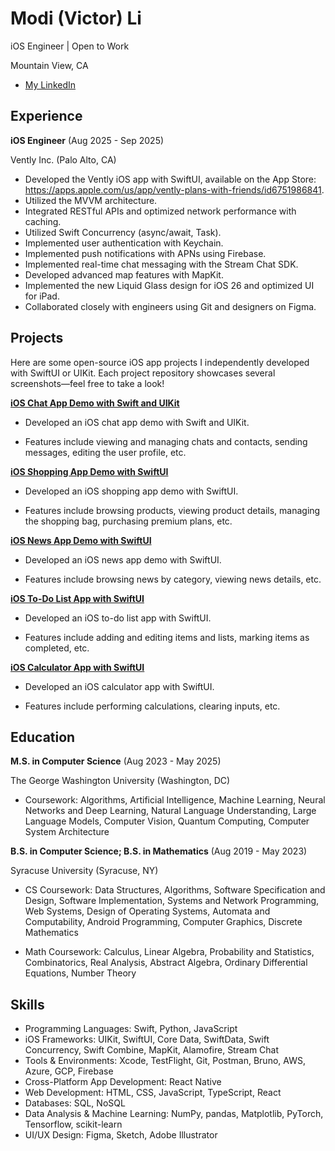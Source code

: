 # Modi (Victor) Li

iOS Engineer | Open to Work

Mountain View, CA

- [My LinkedIn](https://www.linkedin.com/in/modi-li)

## Experience

**iOS Engineer** (Aug 2025 - Sep 2025)

Vently Inc. (Palo Alto, CA)

- Developed the Vently iOS app with SwiftUI, available on the App Store: https://apps.apple.com/us/app/vently-plans-with-friends/id6751986841.
- Utilized the MVVM architecture.
- Integrated RESTful APIs and optimized network performance with caching.
- Utilized Swift Concurrency (async/await, Task).
- Implemented user authentication with Keychain.
- Implemented push notifications with APNs using Firebase.
- Implemented real-time chat messaging with the Stream Chat SDK.
- Developed advanced map features with MapKit.
- Implemented the new Liquid Glass design for iOS 26 and optimized UI for iPad.
- Collaborated closely with engineers using Git and designers on Figma.

## Projects

Here are some open-source iOS app projects I independently developed with SwiftUI or UIKit. Each project repository showcases several screenshots—feel free to take a look!

[**iOS Chat App Demo with Swift and UIKit**](https://github.com/modi-li/iOS-Chat-App-Demo)

- Developed an iOS chat app demo with Swift and UIKit.

- Features include viewing and managing chats and contacts, sending messages, editing the user profile, etc.

[**iOS Shopping App Demo with SwiftUI**](https://github.com/modi-li/iOS-SwiftUI-Shopping-App-Demo)

- Developed an iOS shopping app demo with SwiftUI.

- Features include browsing products, viewing product details, managing the shopping bag, purchasing premium plans, etc.

[**iOS News App Demo with SwiftUI**](https://github.com/modi-li/iOS-SwiftUI-News-App-Demo)

- Developed an iOS news app demo with SwiftUI.

- Features include browsing news by category, viewing news details, etc.

[**iOS To-Do List App with SwiftUI**](https://github.com/modi-li/iOS-SwiftUI-To-Do-List-App)

- Developed an iOS to-do list app with SwiftUI.

- Features include adding and editing items and lists, marking items as completed, etc.

[**iOS Calculator App with SwiftUI**](https://github.com/modi-li/iOS-SwiftUI-Calculator-App)

- Developed an iOS calculator app with SwiftUI.

- Features include performing calculations, clearing inputs, etc.

## Education

**M.S. in Computer Science** (Aug 2023 - May 2025)

The George Washington University (Washington, DC)

- Coursework: Algorithms, Artificial Intelligence, Machine Learning, Neural Networks and Deep Learning, Natural Language Understanding, Large Language Models, Computer Vision, Quantum Computing, Computer System Architecture

**B.S. in Computer Science; B.S. in Mathematics** (Aug 2019 - May 2023)

Syracuse University (Syracuse, NY)

- CS Coursework: Data Structures, Algorithms, Software Specification and Design, Software Implementation, Systems and Network Programming, Web Systems, Design of Operating Systems, Automata and Computability, Android Programming, Computer Graphics, Discrete Mathematics

- Math Coursework: Calculus, Linear Algebra, Probability and Statistics, Combinatorics, Real Analysis, Abstract Algebra, Ordinary Differential Equations, Number Theory

## Skills

- Programming Languages: Swift, Python, JavaScript
- iOS Frameworks: UIKit, SwiftUI, Core Data, SwiftData, Swift Concurrency, Swift Combine, MapKit, Alamofire, Stream Chat
- Tools & Environments: Xcode, TestFlight, Git, Postman, Bruno, AWS, Azure, GCP, Firebase
- Cross-Platform App Development: React Native
- Web Development: HTML, CSS, JavaScript, TypeScript, React
- Databases: SQL, NoSQL
- Data Analysis & Machine Learning: NumPy, pandas, Matplotlib, PyTorch, Tensorflow, scikit-learn
- UI/UX Design: Figma, Sketch, Adobe Illustrator
